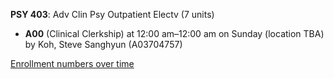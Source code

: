 **PSY 403**: Adv Clin Psy Outpatient Electv (7 units)

- **A00** (Clinical Clerkship) at 12:00 am–12:00 am on Sunday (location TBA) by Koh, Steve Sanghyun (A03704757)

[Enrollment numbers over time](./PSY403.tsv)
